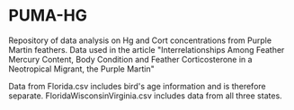 # PUMA-HG
Repository of data analysis on Hg and Cort concentrations from Purple Martin feathers. Data used in the article "Interrelationships Among Feather Mercury Content, Body Condition and Feather Corticosterone in a Neotropical Migrant, the Purple Martin"

Data from Florida.csv includes bird's age information and is therefore separate. FloridaWisconsinVirginia.csv includes data from all three states.
